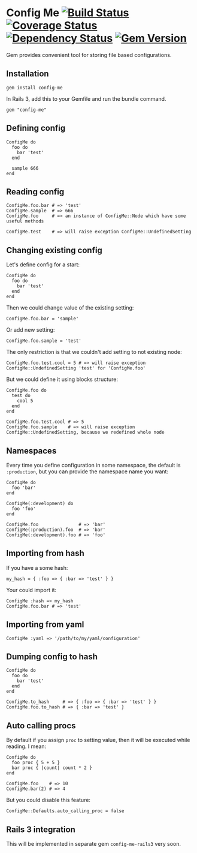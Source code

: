 # Config Me [![Build Status](https://secure.travis-ci.org/cheef/config-me.png "Build Status")](http://travis-ci.org/cheef/config-me) [![Coverage Status](https://coveralls.io/repos/cheef/config-me/badge.png)](https://coveralls.io/r/cheef/config-me) [![Dependency Status](https://gemnasium.com/cheef/config-me.png "Dependency Status")](https://gemnasium.com/cheef/config-me) [![Gem Version](https://badge.fury.io/rb/config-me.png)](http://badge.fury.io/rb/config-me)

Gem provides convenient tool for storing file based configurations.

## Installation

    gem install config-me

In Rails 3, add this to your Gemfile and run the bundle command.

    gem "config-me"

## Defining config

    ConfigMe do
      foo do
        bar 'test'
      end

      sample 666
    end

## Reading config

    ConfigMe.foo.bar # => 'test'
    ConfigMe.sample  # => 666
    ConfigMe.foo     # => an instance of ConfigMe::Node which have some useful methods

    ConfigMe.test    # => will raise exception ConfigMe::UndefinedSetting

## Changing existing config

Let's define config for a start:

    ConfigMe do
      foo do
        bar 'test'
      end
    end

Then we could change value of the existing setting:

    ConfigMe.foo.bar = 'sample'

Or add new setting:

    ConfigMe.foo.sample = 'test'

The only restriction is that we couldn't add setting to not existing node:

    ConfigMe.foo.test.cool = 5 # => will raise exception ConfigMe::UndefinedSetting 'test' for 'ConfigMe.foo'

But we could define it using blocks structure:

    ConfigMe.foo do
      test do
        cool 5
      end
    end

    ConfigMe.foo.test.cool # => 5
    ConfigMe.foo.sample    # => will raise exception ConfigMe::UndefinedSetting, because we redefined whole node

## Namespaces

Every time you define configuration in some namespace, the default is ```:production```,
but you can provide the namespace name you want:

    ConfigMe do
      foo 'bar'
    end

    ConfigMe(:development) do
      foo 'foo'
    end

    ConfigMe.foo               # => 'bar'
    ConfigMe(:production).foo  # => 'bar'
    ConfigMe(:development).foo # => 'foo'

## Importing from hash

If you have a some hash:

    my_hash = { :foo => { :bar => 'test' } }

Your could import it:

    ConfigMe :hash => my_hash
    ConfigMe.foo.bar # => 'test'

## Importing from yaml

    ConfigMe :yaml => '/path/to/my/yaml/configuration'

## Dumping config to hash

    ConfigMe do
      foo do
        bar 'test'
      end
    end

    ConfigMe.to_hash     # => { :foo => { :bar => 'test' } }
    ConfigMe.foo.to_hash # => { :bar => 'test' }

## Auto calling procs

By default if you assign ```proc``` to setting value, then it will be executed while reading. I mean:

    ConfigMe do
      foo proc { 5 + 5 }
      bar proc { |count| count * 2 }
    end

    ConfigMe.foo    # => 10
    ConfigMe.bar(2) # => 4

But you could disable this feature:

    ConfigMe::Defaults.auto_calling_proc = false

## Rails 3 integration

This will be implemented in separate gem ```config-me-rails3``` very soon.






